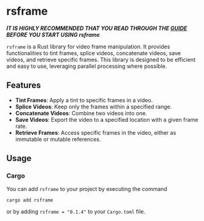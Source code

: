 # rsframe

***IT IS HIGHLY RECOMMENDED THAT YOU READ THROUGH THE [GUIDE](https://github.com/khaki-git/rsframe/blob/master/GUIDE.md) BEFORE YOU START USING rsframe***

`rsframe` is a Rust library for video frame manipulation. It provides functionalities to tint frames, splice videos, concatenate videos, save videos, and retrieve specific frames. This library is designed to be efficient and easy to use, leveraging parallel processing where possible.

## Features

- **Tint Frames**: Apply a tint to specific frames in a video.
- **Splice Videos**: Keep only the frames within a specified range.
- **Concatenate Videos**: Combine two videos into one.
- **Save Videos**: Export the video to a specified location with a given frame rate.
- **Retrieve Frames**: Access specific frames in the video, either as immutable or mutable references.

## Usage

### Cargo
You can add `rsframe` to your project by executing the command
```shell
cargo add rsframe
```
or by adding `rsframe = "0.1.4"` to your `Cargo.toml` file.